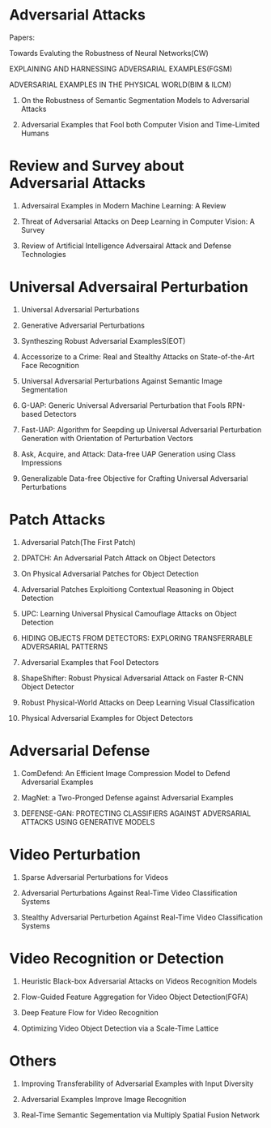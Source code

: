 # Adversarial Attacks
Papers:

Towards Evaluting the Robustness of Neural Networks(CW)

EXPLAINING AND HARNESSING ADVERSARIAL EXAMPLES(FGSM)

ADVERSARIAL EXAMPLES IN THE PHYSICAL WORLD(BIM & ILCM)

1. On the Robustness of Semantic Segmentation Models to Adversarial Attacks

2. Adversarial Examples that Fool both Computer Vision and Time-Limited Humans

# Review and Survey about Adversarial Attacks

1. Adversairal Examples in Modern Machine Learning: A Review

2. Threat of Adversarial Attacks on Deep Learning in Computer Vision: A Survey

3. Review of Artificial Intelligence Adversairal Attack and Defense Technologies

# Universal Adversairal Perturbation

1. Universal Adversarial Perturbations

2. Generative Adversarial Perturbations

3. Syntheszing Robust Adversarial ExamplesS(EOT)

4. Accessorize to a Crime: Real and Stealthy Attacks on State-of-the-Art Face Recognition

5. Universal Adversarial Perturbations Against Semantic Image Segmentation

6. G-UAP: Generic Universal Adversarial Perturbation that Fools RPN-based Detectors

7. Fast-UAP: Algorithm for Seepding up Universal Adversarial Perturbation Generation with Orientation of Perturbation Vectors

8. Ask, Acquire, and Attack: Data-free UAP Generation using Class Impressions

9. Generalizable Data-free Objective for Crafting Universal Adversarial Perturbations

# Patch Attacks

1. Adversarial Patch(The First Patch)

2. DPATCH: An Adversarial Patch Attack on Object Detectors

3. On Physical Adversarial Patches for Object Detection

4. Adversarial Patches Exploitiong Contextual Reasoning in Object Detection

5. UPC: Learning Universal Physical Camouflage Attacks on Object Detection

6. HIDING OBJECTS FROM DETECTORS: EXPLORING TRANSFERRABLE ADVERSARIAL PATTERNS

7. Adversarial Examples that Fool Detectors

8. ShapeShifter: Robust Physical Adversarial Attack on Faster R-CNN Object Detector

9. Robust Physical-World Attacks on Deep Learning Visual Classification

10. Physical Adversarial Examples for Object Detectors

# Adversarial Defense

1. ComDefend: An Efficient Image Compression Model to Defend Adversarial Examples

2. MagNet: a Two-Pronged Defense against Adversarial Examples

3. DEFENSE-GAN: PROTECTING CLASSIFIERS AGAINST ADVERSARIAL ATTACKS USING GENERATIVE MODELS

# Video Perturbation

1. Sparse Adversarial Perturbations for Videos

2. Adversarial Perturbations Against Real-Time Video Classification Systems

3. Stealthy Adversarial Perturbetion Against Real-Time Video Classification Systems

# Video Recognition or Detection

1. Heuristic Black-box Adversarial Attacks on Videos Recognition Models

2. Flow-Guided Feature Aggregation for Video Object Detection(FGFA)

3. Deep Feature Flow for Video Recognition

4. Optimizing Video Object Detection via a Scale-Time Lattice

# Others

1. Improving Transferability of Adversarial Examples with Input Diversity

2. Adversarial Examples Improve Image Recognition

3. Real-Time Semantic Segementation via Multiply Spatial Fusion Network

